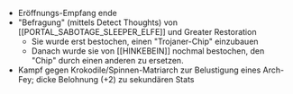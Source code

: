 - Eröffnungs-Empfang ende
- "Befragung" (mittels Detect Thoughts) von [[PORTAL_SABOTAGE_SLEEPER_ELFE]] und Greater Restoration
	- Sie wurde erst bestochen, einen "Trojaner-Chip" einzubauen
	- Danach wurde sie von [[HINKEBEIN]] nochmal bestochen, den "Chip" durch einen anderen zu ersetzen.
- Kampf gegen Krokodile/Spinnen-Matriarch zur Belustigung eines Arch-Fey; dicke Belohnung (+2) zu sekundären Stats